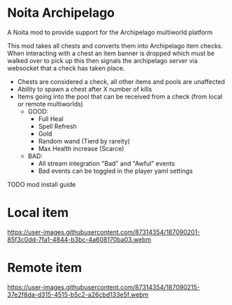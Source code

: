 # Noita Archipelago
A Noita mod to provide support for the Archipelago multiworld platform

This mod takes all chests and converts them into Archipelago item checks. When interacting with a chest 
an item banner is dropped which must be walked over to pick up this then signals the archipelago server via websocket
that a check has taken place.

 - Chests are considered a check, all other items and pools are unaffected
 - Ability to spawn a chest after X number of kills
 - Items going into the pool that can be received from a check (from local or remote multiworlds)
    - GOOD:
      - Full Heal
      - Spell Refresh
      - Gold
      - Random wand (Tierd by rareity)
      - Max Health increase (Scarce)
    - BAD:
      - All stream integration "Bad" and "Awful" events
      - Bad events can be toggled in the player yaml settings
 
TODO mod install guide
 
# Local item
https://user-images.githubusercontent.com/87314354/187090201-85f3c0dd-7fa1-4844-b3bc-4a608170ba03.webm

# Remote item
https://user-images.githubusercontent.com/87314354/187090215-37e2f8da-d315-4515-b5c2-a26cbd133e5f.webm
